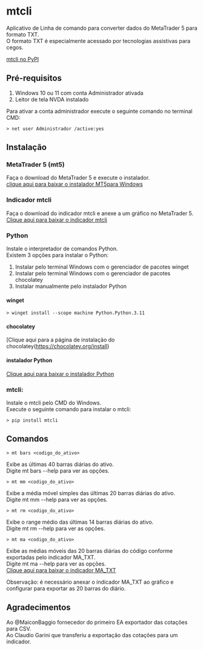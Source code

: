 # mtcli  
  
Aplicativo de Linha de comando para converter dados do MetaTrader 5 para formato TXT.  
O formato TXT é especialmente acessado por tecnologias assistivas para cegos.  

[mtcli no PyPI](https://pypi.python.org/pypi/mtcli)  
  
## Pré-requisitos  

1. Windows 10 ou 11 com conta Administrador ativada
2. Leitor de tela NVDA instalado
  
Para ativar a conta administrador execute o seguinte comando no terminal CMD:
```CMD
> net user Administrador /active:yes
```


## Instalação  

### MetaTrader 5 (mt5)

Faça o download do MetaTrader 5 e execute o instalador.  
[clique aqui para baixar o instalador MT5para Windows](https://www.metatrader5.com/pt)  

### Indicador mtcli
Faça o download do indicador mtcli e anexe a um gráfico  no MetaTrader 5.  
[Clique aqui para baixar o indicador mtcli](https://tinyurl.com/vfranca-mtcli)  

### Python
Instale o interpretador de comandos Python.  
Existem 3 opções para instalar o Python:  
1. Instalar pelo terminal Windows com o gerenciador de pacotes winget
2. Instalar pelo terminal Windows com o gerenciador de pacotes chocolatey
3. Instalar manualmente pelo instalador Python

#### winget
```CMD
> winget install --scope machine Python.Python.3.11
```

#### chocolatey
[Clique aqui para a página de instalação do chocolatey(https://chocolatey.org/install)  

#### instalador Python
[Clique aqui para baixar o instalador Python](https://www.python.org/downloads/windows)  

### mtcli:

Instale o mtcli pelo CMD do Windows.  
Execute o seguinte comando para instalar o mtcli:  

```CMD
> pip install mtcli
```


## Comandos  
  
```CMD
> mt bars <codigo_do_ativo> 
```
Exibe as últimas 40 barras diárias  do ativo.  
Digite mt bars --help para ver as opções.  

```CMD
> mt mm <codigo_do_ativo>
```
Exibe a média móvel simples das últimas 20 barras diárias do ativo.  
Digite mt mm --help para ver as opções.  


```CMD
> mt rm <codigo_do_ativo>
```
Exibe o range médio das últimas 14 barras diárias do ativo.  
Digite mt rm --help para ver as opções.  

```CMD
> mt ma <codigo_do_ativo>
```
Exibe as médias móveis das 20 barras diárias do código conforme exportadas pelo indicador MA_TXT.  
Digite mt ma --help para ver as opções.  
[Clique aqui para baixar o indicador MA_TXT](https://tinyurl.com/vfranca-ma-txt)  

Observação: é necessário anexar o indicador MA_TXT ao gráfico e configurar para exportar as 20 barras do diário.  


## Agradecimentos  
  
Ao @MaiconBaggio fornecedor do primeiro EA exportador das cotações para CSV.  
Ao Claudio Garini que transferiu a exportação das cotações para um indicador.  
